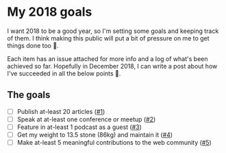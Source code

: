 # My 2018 goals
I want 2018 to be a good year, so I'm setting some goals and keeping track of them. I think making this public will put a bit of pressure on me to get things done too 🚀.

Each item has an issue attached for more info and a log of what's been achieved so far. Hopefully in December 2018, I can write a post about how I've succeeded in all the below points 🙂.

## The goals
- [ ] Publish at-least 20 articles ([#1](https://github.com/hankchizljaw/2018-goals/issues/1))
- [ ] Speak at at-least one conference or meetup ([#2](https://github.com/hankchizljaw/2018-goals/issues/2))
- [ ] Feature in at-least 1 podcast as a guest ([#3](https://github.com/hankchizljaw/2018-goals/issues/3))
- [ ] Get my weight to 13.5 stone (86kg) and maintain it ([#4](https://github.com/hankchizljaw/2018-goals/issues/4)) 
- [ ] Make at-least 5 meaningful contributions to the web community ([#5](https://github.com/hankchizljaw/2018-goals/issues/5))